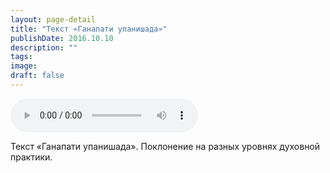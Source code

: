 ```yaml
---
layout: page-detail
title: "Текст «Ганапати упанишада»"
publishDate: 2016.10.10
description: ""
tags:
image:
draft: false
---
```


<audio title="2016.10.10 - Текст «Ганапати упанишада».mp3" src="https://filer-api.advayta.org/v1.0/public/files/75059" controls=""></audio>

 Текст «Ганапати упанишада». Поклонение на разных уровнях духовной практики. 

  
